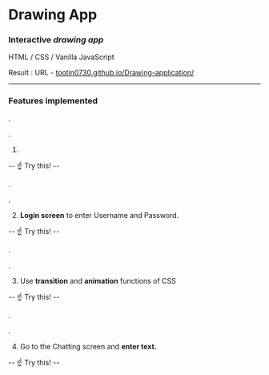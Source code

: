 # Drawing App
### Interactive *drawing app*
HTML  / CSS    / Vanilla JavaScript

Result : URL - [tootin0730.github.io/Drawing-application/](https://tootin0730.github.io/Drawing-application/)
___
### Features implemented


.

.

1. 


-- :point_up:   Try this! --

.

.

2. **Login screen** to enter Username and Password.


-- :point_up:   Try this! --

.

.

3. Use **transition** and **animation** functions of CSS 


-- :point_up:   Try this! --

.

.

4. Go to the Chatting screen and **enter text.**


-- :point_up:   Try this! --
